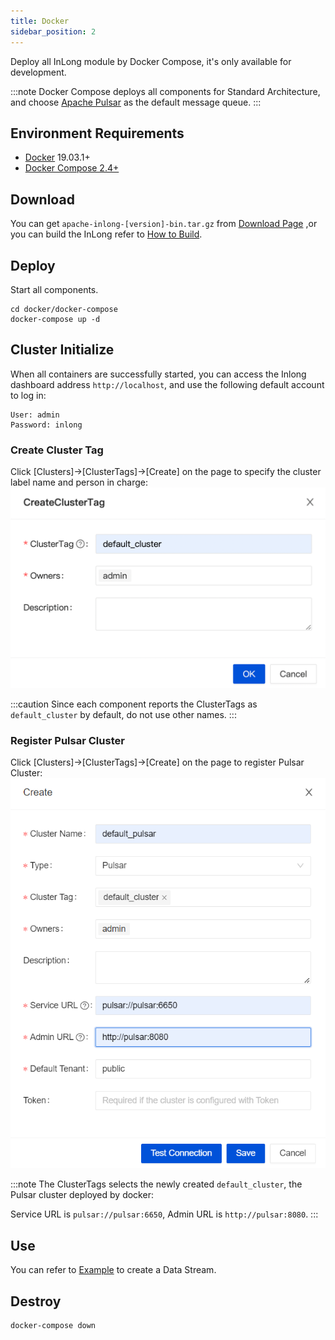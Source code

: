 ```yaml
---
title: Docker
sidebar_position: 2
---
```


Deploy all InLong module by Docker Compose, it's only available for development. 

:::note
Docker Compose deploys all components for Standard Architecture, and choose [Apache Pulsar](https://pulsar.apache.org/docs/concepts-overview) as the default message queue.
:::

## Environment Requirements
- [Docker](https://docs.docker.com/engine/install/) 19.03.1+
- [Docker Compose 2.4+](https://docs.docker.com/compose/install/other/#on-linux)

## Download
You can get `apache-inlong-[version]-bin.tar.gz` from [Download Page](https://inlong.apache.org/download) ,or you can build the InLong refer to [How to Build](../development/how_to_build.md).

## Deploy
Start all components.
```shell
cd docker/docker-compose
docker-compose up -d
```

## Cluster Initialize
When all containers are successfully started, you can access the Inlong dashboard address `http://localhost`, and use the following default account to log in:
```properties
User: admin
Password: inlong
```

### Create Cluster Tag
Click [Clusters]->[ClusterTags]->[Create] on the page to specify the cluster label name and person in charge:
![](img/create_cluster_tag.png)

:::caution
Since each component reports the ClusterTags as `default_cluster` by default, do not use other names.
:::

### Register Pulsar Cluster
Click [Clusters]->[ClusterTags]->[Create] on the page to register Pulsar Cluster:
![](img/create_pulsar_cluster.png)

:::note
The ClusterTags selects the newly created `default_cluster`, the Pulsar cluster deployed by docker:

Service URL is `pulsar://pulsar:6650`, Admin URL is `http://pulsar:8080`.
:::

## Use
You can refer to [Example](quick_start/data_ingestion/file_pulsar_clickhouse_example.md) to create a Data Stream.

## Destroy
```shell
docker-compose down
```

